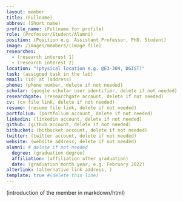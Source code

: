 ```yaml
---
layout: member
title: (Fullname)
abbrev: (Short name)
profile_name: (Fullname for profile)
role: (Professor/Student/Alumni)
position: (Position e.g. Assistant Professor, PhD. Student)
image: /images/members/(image file)
researches:
  - (research interest 1)
  - (research interest 2)
location: "(physical location e.g. @E3-304, DGIST)"
task: (assigned task in the lab)
email: (id) at (address)
phone: (phone number, delete if not needed)
scholar: (google scholar user identifier, delete if not needed)
researchgate: (researchgate account, delete if not needed)
cv: (cv file link, delete if not needed)
resume: (resume file link, delete if not needed)
portfolium: (portfolium account, delete if not needed)
linkedin: (linkedin account, delete if not needed)
github: (github account, delete if not needed)
bitbucket: (bitbucket account, delete if not needed)
twitter: (twitter account, delete if not needed)
website: (website address, delete if not needed)
alumni: # delete if not needed
  degree: (graduation degree)
  affiliation: (affiliation after graduation)
  date: (graduation month year, e.g. February 2022)
alterlink: (alternative link address, )
template: true #(delete this line)
---
```


(introduction of the member in markdown/html)